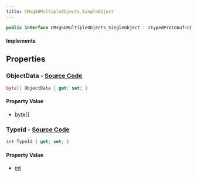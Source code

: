 ```yaml
---
title: CMsgSOMultipleObjects_SingleObject
---
```


```csharp
public interface CMsgSOMultipleObjects_SingleObject : ITypedProtobuf<CMsgSOMultipleObjects_SingleObject>, INativeHandle
```

#### Implements

## Properties

### **ObjectData** - [Source Code](https://github.com/swiftly-solution/swiftlys2/blob/main/managed/src/SwiftlyS2.Generated/Protobufs/Interfaces/CMsgSOMultipleObjects_SingleObject.cs#L16)

```csharp
byte[] ObjectData { get; set; }
```

#### Property Value

- [byte](https://learn.microsoft.com/dotnet/api/system.byte)[]

### **TypeId** - [Source Code](https://github.com/swiftly-solution/swiftlys2/blob/main/managed/src/SwiftlyS2.Generated/Protobufs/Interfaces/CMsgSOMultipleObjects_SingleObject.cs#L13)

```csharp
int TypeId { get; set; }
```

#### Property Value

- [int](https://learn.microsoft.com/dotnet/api/system.int32)

